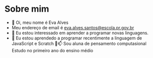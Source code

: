 # Sobre mim 
- 👋 Oi, meu nome é Eva Alves
- Meu endereço de email é eva.alves.santos@escola.pr.gov.br
- 👀 Eu estou interessado em aprender a programar novas linguagens.
- 🌱 Eu estou aprendedo a programar recentimente a linguagem de JavaScript e Scratch 💞️📫 
Sou aluna de pensamento computasional
Estudo no primeiro ano do ensino médio
